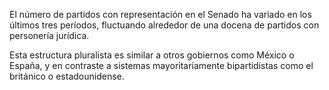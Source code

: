 ﻿El número de partidos con representación en el Senado ha variado en los últimos tres períodos, fluctuando alrededor de una docena de partidos con personería jurídica.

Esta estructura pluralista es similar a otros gobiernos como México o España, y en contraste a sistemas mayoritariamente bipartidistas como el británico o estadounidense.
